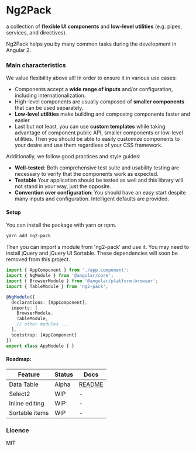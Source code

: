 # Ng2Pack

a collection of **flexible UI components** and **low-level utilities** (e.g. pipes, services, and directives).

Ng2Pack helps you by many common tasks during the development in Angular 2.

### Main characteristics

We value flexibility above all! In order to ensure it in various use cases:
  - Components accept a **wide range of inputs** and/or configuration, including internationalization.
  - High-level components are usually composed of **smaller components** that can be used separately.
  - **Low-level utilities** make building and composing components faster and easier
  - Last but not least, you can use **custom templates** while taking advantage of component public API, smaller components or low-level utilities.
  Then you should be able to easily customize components to your desire and use them regardless of your CSS framework.   

Additionally, we follow good practices and style guides:

- **Well-tested**: Both comprehensive test suite and usability testing are necessary to verify that the components work as expected.
- **Testable** Your application should be tested as well and this library will not stand in your way, just the opposite.
- **Convention over configuration**: You should have an easy start despite many inputs and configuration. Intelligent defaults are provided.

<!-- There are many other important characteristics (e.g. performance) that are not mentioned here as a main characteristic, but not neglected. -->

#### Setup
You can install the package with yarn or npm.
```bash
yarn add ng2-pack
```

Then you can import a module from 'ng2-pack' and use it. You may need to install jQuery and jQuery UI Sortable. These dependencies will soon be removed from this project.  

```ts
import { AppComponent } from './app.component';
import { NgModule } from '@angular/core';
import { BrowserModule } from '@angular/platform-browser';
import { TableModule } from 'ng2-pack';

@NgModule({
  declarations: [AppComponent],
  imports: [
    BrowserModule,
    TableModule,
    // other modules ...
  ],
  bootstrap: [AppComponent]
})
export class AppModule { }
```
<!-- TODO: add setup for AOT! -->

#### Roadmap:

| Feature          | Status              | Docs         |
|------------------|---------------------|--------------|
| Data Table       |               Alpha | [README][1]  |
| Select2          |                 WIP |             -|
| Inline editing   |                 WIP |             -|
| Sortable items   |                 WIP |             -|

[1]: https://github.com/zorec/ng2-pack/blob/master/src/lib/table/README.md

### Licence
MIT
